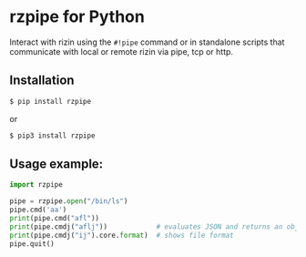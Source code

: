 # rzpipe for Python

Interact with rizin using the `#!pipe` command or in standalone scripts
that communicate with local or remote rizin via pipe, tcp or http.

## Installation

```sh
$ pip install rzpipe
```

or

```sh
$ pip3 install rzpipe
```

## Usage example:

```python
import rzpipe

pipe = rzpipe.open("/bin/ls")
pipe.cmd('aa')
print(pipe.cmd("afl"))
print(pipe.cmdj("aflj"))            # evaluates JSON and returns an object
print(pipe.cmdj("ij").core.format)  # shows file format
pipe.quit()
```
